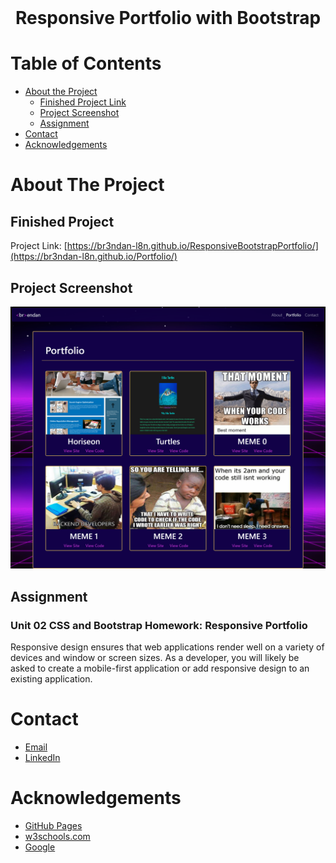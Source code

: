 
<!-- PROJECT LOGO -->
<br />
<p align="center">
  <h1 align="center">Responsive Portfolio with Bootstrap</h1>
</p>



<!-- TABLE OF CONTENTS -->
# Table of Contents

* [About the Project](#about-the-project)
    * [Finished Project Link](#finished-project)
    * [Project Screenshot](#project-screenshot)
    * [Assignment](#assignment)
* [Contact](#contact)
* [Acknowledgements](#acknowledgements)



<!-- ABOUT THE PROJECT -->
# About The Project

## Finished Project

Project Link: [https://br3ndan-l8n.github.io/ResponsiveBootstrapPortfolio/](https://br3ndan-l8n.github.io/Portfolio/)

## Project Screenshot

![Responsive Portfolio Screenshot](assets/Images/Portfolio-screenshot.png)

## Assignment

### Unit 02 CSS and Bootstrap Homework: Responsive Portfolio

Responsive design ensures that web applications render well on a variety of devices and window or screen sizes. As a developer, you will likely be asked to create a mobile-first application or add responsive design to an existing application.



<!-- CONTACT -->
# Contact

* [Email](BR3NDAN.L8N@gmail.com)
* [LinkedIn](https://www.linkedin.com/in/brendan-leighton-ab5944113/)



<!-- ACKNOWLEDGEMENTS -->
# Acknowledgements
* [GitHub Pages](https://pages.github.com)
* [w3schools.com](https://www.w3schools.com/)
* [Google](https://www.google.com/)

